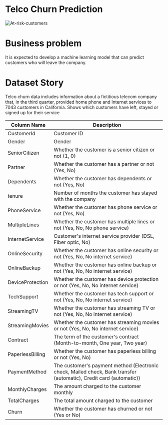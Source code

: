 # Telco Churn Prediction
![At-risk-customers](https://user-images.githubusercontent.com/111612847/236677757-94281a29-3bc5-4d5a-b71a-1de14fa51aac.png)

# Business problem
It is expected to develop a machine learning model that can predict customers who will leave the company.

# Dataset Story
Telco churn data includes information about a fictitious telecom company that, in the third quarter, provided home phone and Internet services to 7043 customers in California. Shows which customers have left, stayed or signed up for their service

| Column Name       | Description                                                       |
|-------------------|-------------------------------------------------------------------|
| CustomerId        | Customer ID                                                    |
| Gender            | Gender                                                         |
| SeniorCitizen     | Whether the customer is a senior citizen or not (1, 0)                              |
| Partner           | Whether the customer has a partner or not (Yes, No)                 |
| Dependents        | Whether the customer has dependents or not (Yes, No) |
| tenure            | Number of months the customer has stayed with the company                             |
| PhoneService      | Whether the customer has phone service or not (Yes, No)              |
| MultipleLines     | Whether the customer has multiple lines or not (Yes, No, No phone service) |
| InternetService   | Customer's internet service provider (DSL, Fiber optic, No)   |
| OnlineSecurity    | Whether the customer has online security or not (Yes, No, No internet service) |
| OnlineBackup      | Whether the customer has online backup or not (Yes, No, No internet service) |
| DeviceProtection  | Whether the customer has device protection or not (Yes, No, No internet service) |
| TechSupport       | Whether the customer has tech support or not (Yes, No, No internet service) |
| StreamingTV       | Whether the customer has streaming TV or not (Yes, No, No internet service) |
| StreamingMovies   | Whether the customer has streaming movies or not (Yes, No, No internet service) |
| Contract          | The term of the customer's contract (Month-to-month, One year, Two year)           |
| PaperlessBilling  | Whether the customer has paperless billing or not (Yes, No)           |
| PaymentMethod     | The customer's payment method (Electronic check, Mailed check, Bank transfer (automatic), Credit card (automatic)) |
| MonthlyCharges    | The amount charged to the customer monthly                        |
| TotalCharges      | The total amount charged to the customer                               |
| Churn             | 	Whether the customer has churned or not (Yes or No)                  |
